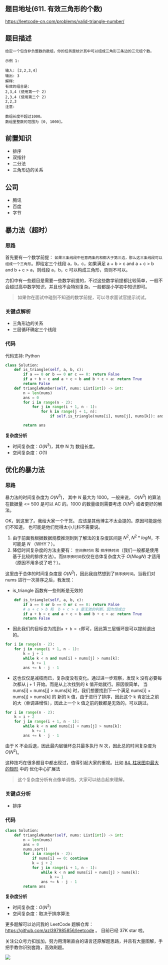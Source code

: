 ## 题目地址(611. 有效三角形的个数)

https://leetcode-cn.com/problems/valid-triangle-number/

## 题目描述

```
给定一个包含非负整数的数组，你的任务是统计其中可以组成三角形三条边的三元组个数。

示例 1:

输入: [2,2,3,4]
输出: 3
解释:
有效的组合是:
2,3,4 (使用第一个 2)
2,3,4 (使用第二个 2)
2,2,3
注意:

数组长度不超过1000。
数组里整数的范围为 [0, 1000]。

```

## 前置知识

- 排序
- 双指针
- 二分法
- 三角形边的关系

## 公司

- 腾讯
- 百度
- 字节

## 暴力法（超时）

### 思路

首先要有一个数学前提： `如果三条线段中任意两条的和都大于第三边，那么这三条线段可以组成一个三角形`。即给定三个线段 a，b，c，如果满足 a + b > c and a + c > b and b + c > a，则线段 a，b，c 可以构成三角形，否则不可以。

力扣中有一些题目是需要一些数学前提的，不过这些数学前提都比较简单，一般不会超过高中数学知识，并且也不会特别复杂。一般都是小学初中知识即可。

> 如果你在面试中碰到不知道的数学前提，可以寻求面试官提示试试。

### 关键点解析

- 三角形边的关系
- 三层循环确定三个线段

### 代码

代码支持: Python

```py
class Solution:
    def is_triangle(self, a, b, c):
        if a == 0 or b == 0 or c == 0: return False
        if a + b > c and a + c > b and b + c > a: return True
        return False
    def triangleNumber(self, nums: List[int]) -> int:
        n = len(nums)
        ans = 0
        for i in range(n - 2):
            for j in range(i + 1, n - 1):
                for k in range(j + 1, n):
                    if self.is_triangle(nums[i], nums[j], nums[k]): ans += 1

        return ans
```

**复杂度分析**

- 时间复杂度：$O(N ^ 3)$，其中 N 为 数组长度。
- 空间复杂度：$O(1)$

## 优化的暴力法

### 思路

暴力法的时间复杂度为 $O(N ^ 3)$， 其中 $N$ 最大为 1000。一般来说， $O(N ^ 3)$ 的算法在数据量 <= 500 是可以 AC 的。1000 的数量级则需要考虑 $O(N ^ 2)$ 或者更好的解法。

OK，到这里了。我给大家一个干货。 应该是其他博主不太会提的。原因可能是他们不知道， 也可能是他们觉得太小儿科不需要说。

1. 由于前面我根据数据规模推测到到了解法的复杂度区间是 $N ^ 2$, $N ^ 2 * logN$，不可能是 $N$ （WHY？）。
2. 降低时间复杂度的方法主要有： `空间换时间` 和 `排序换时间`（我们一般都是使用基于比较的排序方法）。而`排序换时间`仅仅在总体复杂度大于 $O(NlogN)$ 才适用（原因不用多说了吧？）。

这里由于总体的时间复杂度是 $O(N ^ 3)$，因此我自然想到了`排序换时间`。当我们对 nums 进行一次排序之后，我发现：

- is_triangle 函数有一些判断是无效的

```py
    def is_triangle(self, a, b, c):
        if a == 0 or b == 0 or c == 0: return False
        # a + c > b 和  b + c > a 是无效的判断，因为恒成立
        if a + b > c and a + c > b and b + c > a: return True
        return False
```

- 因此我们的目标变为找到`a + b > c`即可，因此第三层循环是可以提前退出的。

```py
for i in range(n - 2):
    for j in range(i + 1, n - 1):
        k = j + 1
        while k < n and num[i] + nums[j] > nums[k]:
            k += 1
        ans += k - j - 1
```

- 这也仅仅是减枝而已，复杂度没有变化。通过进一步观察，发现 k 没有必要每次都从 j + 1 开始。而是从上次找到的 k 值开始就行。原因很简单， 当 nums[i] + nums[j] > nums[k] 时，我们想要找到下一个满足 nums[i] + nums[j] > nums[k] 的 新的 k 值，由于进行了排序，因此这个 k 肯定比之前的大（单调递增性），因此上一个 k 值之前的数都是无效的，可以跳过。

```py
for i in range(n - 2):
    k = i + 2
    for j in range(i + 1, n - 1):
        while k < n and nums[i] + nums[j] > nums[k]:
            k += 1
        ans += k - j - 1
```

由于 K 不会后退，因此最内层循环总共最多执行 N 次，因此总的时间复杂度为 $O(N ^ 2)$。

这种技巧在很多题目中都出现过，值得引起大家的重视。比如 [84. 柱状图中最大的矩形](https://github.com/azl397985856/leetcode/blob/master/problems/84.largest-rectangle-in-histogram.md) 中的 优化中心扩展法

> 这个复杂度分析有点像单调栈，大家可以结合起来理解。

### 关键点分析

- 排序

### 代码

```py
class Solution:
    def triangleNumber(self, nums: List[int]) -> int:
        n = len(nums)
        ans = 0
        nums.sort()
        for i in range(n - 2):
            if nums[i] == 0: continue
            k = i + 2
            for j in range(i + 1, n - 1):
                while k < n and nums[i] + nums[j] > nums[k]:
                    k += 1
                ans += k - j - 1
        return ans
```

**复杂度分析**

- 时间复杂度：$O(N ^ 2)$
- 空间复杂度：取决于排序算法

更多题解可以访问我的 LeetCode 题解仓库：https://github.com/azl397985856/leetcode 。 目前已经 37K star 啦。

关注公众号力扣加加，努力用清晰直白的语言还原解题思路，并且有大量图解，手把手教你识别套路，高效刷题。

![](https://tva1.sinaimg.cn/large/007S8ZIlly1ghlud0qh2oj30p00dwt9t.jpg)
